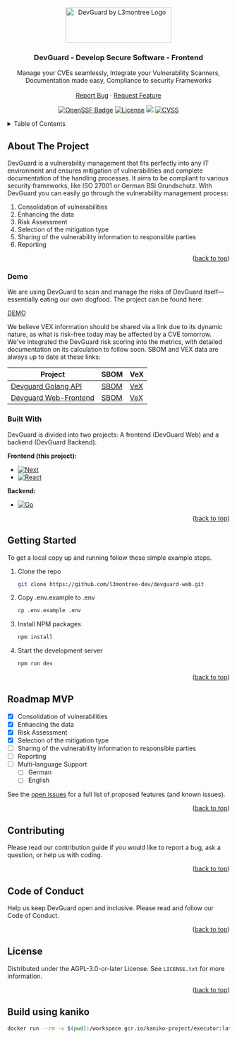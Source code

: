 <!--
 Copyright (C) 2023 Sebastian Kawelke, l3montree UG (haftungsbeschraenkt)

 This program is free software: you can redistribute it and/or modify
 it under the terms of the GNU Affero General Public License as
 published by the Free Software Foundation, either version 3 of the
 License, or (at your option) any later version.

 This program is distributed in the hope that it will be useful,
 but WITHOUT ANY WARRANTY; without even the implied warranty of
 MERCHANTABILITY or FITNESS FOR A PARTICULAR PURPOSE.  See the
 GNU Affero General Public License for more details.

 You should have received a copy of the GNU Affero General Public License
 along with this program.  If not, see <http://www.gnu.org/licenses/>.
-->

<!-- Improved compatibility of back to top link: See: https://github.com/othneildrew/Best-README-Template/pull/73 -->

<a name="readme-top"></a>

<!--
*** Thanks for checking out the Best-README-Template. If you have a suggestion
*** that would make this better, please fork the repo and create a pull request
*** or simply open an issue with the tag "enhancement".
*** Don't forget to give the project a star!
*** Thanks again! Now go create something AMAZING! :D
-->

<!-- PROJECT LOGO -->
<br />
<div align="center">

  <picture>
    <source srcset="public/logo_inverse_horizontal.svg"  media="(prefers-color-scheme: dark)">
    <img src="public/logo_horizontal.svg" alt="DevGuard by L3montree Logo" width="240" height="80">
  </picture>

  <h3 align="center">DevGuard - Develop Secure Software - Frontend</h3>

  <p align="center">
    Manage your CVEs seamlessly, Integrate your Vulnerability Scanners, Documentation made easy, Compliance to security Frameworks
    <br />
    <br />
    <a href="https://github.com/l3montree-dev/devguard-web/issues">Report Bug</a>
    ·
    <a href="https://github.com/l3montree-dev/devguard-web/issues">Request Feature</a>
  </p>
</div>

<p align="center">
   <a href="https://www.bestpractices.dev/projects/8928"><img src="https://www.bestpractices.dev/projects/8928/badge" alt="OpenSSF Badge"></a>
   <a href="https://github.com/l3montree-dev/devguard/blob/main/LICENSE.txt"><img src="https://img.shields.io/badge/license-AGPLv3-purple" alt="License"></a>
   <a href="https://github.com/l3montree-dev/devguard/issues?q=is%3Aopen+is%3Aissue+label%3A%22help+wanted%22"><img src="https://img.shields.io/badge/Help%20Wanted-Contribute-blue"></a>
    <a href="https://main.devguard.org/l3montree-cybersecurity/projects/devguard/assets/devguard-web/refs/main"><img src="https://api.main.devguard.org/api/v1/badges/cvss/5ac91915-1c88-4180-9606-475cf82e682c" alt="CVSS"></a>
</p>

<!-- TABLE OF CONTENTS -->
<details>
  <summary>Table of Contents</summary>
  <ol>
    <li>
      <a href="#about-the-project">About The Project</a>
      <ul>
        <li><a href="#built-with">Built With</a></li>
      </ul>
    </li>
    <li><a href="#getting-started">Getting Started</a></li>
    <li><a href="#usage">Usage</a></li>
    <li><a href="#roadmap">Roadmap</a></li>
    <li><a href="#contributing">Contributing</a></li>
    <li><a href="##code-of-conduct">Code of Conduct</a></li>
    <li><a href="#license">License</a></li>
  </ol>
</details>

<!-- ABOUT THE PROJECT -->

## About The Project

DevGuard is a vulnerability management that fits perfectly into any IT environment and ensures mitigation of vulnerabilities and complete documentation of the handling processes. It aims to be compliant to various security frameworks, like ISO 27001 or German BSI Grundschutz.
With DevGuard you can easily go through the vulnerability management process:

1. Consolidation of vulnerabilities
2. Enhancing the data
3. Risk Assessment
4. Selection of the mitigation type
5. Sharing of the vulnerability information to responsible parties
6. Reporting

<p align="right">(<a href="#readme-top">back to top</a>)</p>

### Demo

We are using DevGuard to scan and manage the risks of DevGuard itself—essentially eating our own dogfood. The project can be found here:

[DEMO](https://main.devguard.org/l3montree-cybersecurity/projects/devguard)

We believe VEX information should be shared via a link due to its dynamic nature, as what is risk-free today may be affected by a CVE tomorrow. We've integrated the DevGuard risk scoring into the metrics, with detailed documentation on its calculation to follow soon. SBOM and VEX data are always up to date at these links:

| Project                                                                | SBOM                                                                                                                                 | VeX                                                                                                                                |
| ---------------------------------------------------------------------- | ------------------------------------------------------------------------------------------------------------------------------------ | ---------------------------------------------------------------------------------------------------------------------------------- |
| [Devguard Golang API](https://github.com/l3montree-dev/devguard)       | [SBOM](https://main.devguard.org/l3montree-cybersecurity/projects/devguard/assets/devguard/sbom.json?scanner=container-scanning)     | [VeX](https://main.devguard.org/l3montree-cybersecurity/projects/devguard/assets/devguard/vex.json?scanner=container-scanning)     |
| [Devguard Web-Frontend](https://github.com/l3montree-dev/devguard-web) | [SBOM](https://main.devguard.org/l3montree-cybersecurity/projects/devguard/assets/devguard-web/sbom.json?scanner=container-scanning) | [VeX](https://main.devguard.org/l3montree-cybersecurity/projects/devguard/assets/devguard-web/vex.json?scanner=container-scanning) |

### Built With

DevGuard is divided into two projects: A frontend (DevGuard Web) and a backend (DevGuard Backend).

**Frontend (this project):**

- [![Next][Next.js]][Next-url]
- [![React][React.js]][React-url]

**Backend:**

- [![Go][go.dev]][go-url]

<p align="right">(<a href="#readme-top">back to top</a>)</p>

<!-- GETTING STARTED -->

## Getting Started

To get a local copy up and running follow these simple example steps.

1. Clone the repo
   ```sh
   git clone https://github.com/l3montree-dev/devguard-web.git
   ```
2. Copy .env.example to .env
   ```sh
   cp .env.example .env
   ```
3. Install NPM packages
   ```sh
   npm install
   ```
4. Start the development server
   ```sh
   npm run dev
   ```

<p align="right">(<a href="#readme-top">back to top</a>)</p>

<!-- ROADMAP -->

## Roadmap MVP

- [x] Consolidation of vulnerabilities
- [x] Enhancing the data
- [x] Risk Assessment
- [x] Selection of the mitigation type
- [ ] Sharing of the vulnerability information to responsible parties
- [ ] Reporting
- [ ] Multi-language Support
  - [ ] German
  - [ ] English

See the [open issues](https://github.com/l3montree-dev/devguard-web/issues) for a full list of proposed features (and known issues).

<p align="right">(<a href="#readme-top">back to top</a>)</p>

<!-- CONTRIBUTING -->

## Contributing

Please read our contribution guide if you would like to report a bug, ask a question, or help us with coding.

<p align="right">(<a href="#readme-top">back to top</a>)</p>

<!-- Code of Conduct -->

## Code of Conduct

Help us keep DevGuard open and inclusive. Please read and follow our Code of Conduct.

<p align="right">(<a href="#readme-top">back to top</a>)</p>

<!-- LICENSE -->

## License

Distributed under the AGPL-3.0-or-later License. See `LICENSE.txt` for more information.

<p align="right">(<a href="#readme-top">back to top</a>)</p>

<!-- MARKDOWN LINKS & IMAGES -->
<!-- https://www.markdownguide.org/basic-syntax/#reference-style-links -->

[Next.js]: https://img.shields.io/badge/next.js-000000?style=for-the-badge&logo=nextdotjs&logoColor=white
[Next-url]: https://nextjs.org/
[React.js]: https://img.shields.io/badge/React-20232A?style=for-the-badge&logo=react&logoColor=61DAFB
[React-url]: https://reactjs.org/
[go.dev]: https://img.shields.io/badge/Go-00ADD8?style=for-the-badge&logo=go&logoColor=white
[go-url]: https://go.dev

## Build using kaniko

```bash
docker run --rm -v $(pwd):/workspace gcr.io/kaniko-project/executor:latest --dockerfile=/workspace/Dockerfile --context=/workspace --tarPath=/workspace/image.tar --no-push
```
